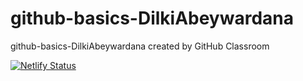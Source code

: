 # github-basics-DilkiAbeywardana
github-basics-DilkiAbeywardana created by GitHub Classroom

[![Netlify Status](https://api.netlify.com/api/v1/badges/86c5c371-a391-4a6b-a310-08b949d521b7/deploy-status)](https://app.netlify.com/sites/vibrant-dubinsky-f8f7c2/deploys)
